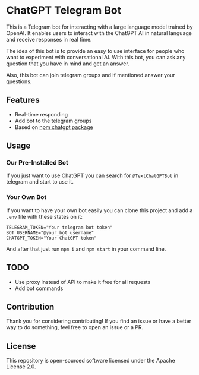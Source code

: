 
# ChatGPT Telegram Bot

This is a Telegram bot for interacting with a large language model trained by OpenAI. It enables users to interact with the ChatGPT AI in natural language and receive responses in real time.

The idea of this bot is to provide an easy to use interface for people who want to experiment with conversational AI. With this bot, you can ask any question that you have in mind and get an answer.

Also, this bot can join telegram groups and if mentioned answer your questions.

## Features
- Real-time responding
- Add bot to the telegram groups
- Based on [npm chatgpt package](https://www.npmjs.com/package/chatgpt)
## Usage

### Our Pre-Installed Bot

If you just want to use ChatGPT you can search for ```@TextChatGPTBot``` in telegram and start to use it.

### Your Own Bot
If you want to have your own bot easily you can clone this project and add a ```.env``` file with these states on it:

    TELEGRAM_TOKEN="Your telegram bot token"
    BOT_USERNAME="@your_bot_username"
    CHATGPT_TOKEN="Your ChatGPT token"

And after that just run ```npm i``` and ```npm start``` in your command line.

## TODO
- Use proxy instead of API to make it free for all requests
- Add bot commands

## Contribution
Thank you for considering contributing! If you find an issue or have a better way to do something, feel free to open an issue or a PR.

## License
This repository is open-sourced software licensed under the Apache License 2.0.
